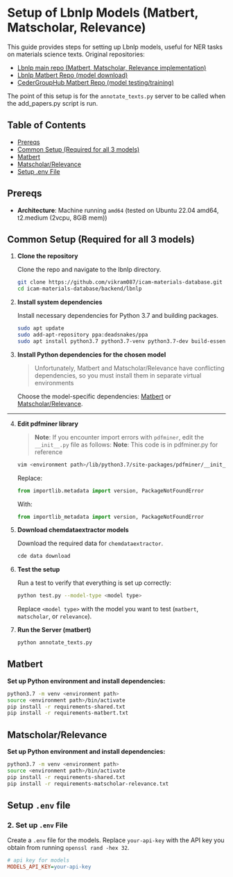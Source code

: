 # Setup of Lbnlp Models (Matbert, Matscholar, Relevance)

This guide provides steps for setting up Lbnlp models, useful for NER tasks on materials science texts. Original repositories:

- [Lbnlp main repo (Matbert, Matscholar, Relevance implementation)](https://github.com/lbnlp/lbnlp)
- [Lbnlp Matbert Repo (model download)](https://github.com/lbnlp/MatBERT)
- [CederGroupHub Matbert Repo (model testing/training)](https://github.com/CederGroupHub/MatBERT_NER)

The point of this setup is for the `annotate_texts.py` server to be called when the add_papers.py script is run.

## Table of Contents

- [Prereqs](#prereqs)
- [Common Setup (Required for all 3 models)](#common-setup-required-for-all-3-models)
- [Matbert](#matbert)
- [Matscholar/Relevance](#matscholarrelevance)
- [Setup .env File]()

## Prereqs
- **Architecture**: Machine running `amd64` (tested on Ubuntu 22.04 amd64, t2.medium (2vcpu, 8GiB mem))

## Common Setup (Required for all 3 models)

1. **Clone the repository**

   Clone the repo and navigate to the lbnlp directory.

   ```bash
   git clone https://github.com/vikram087/icam-materials-database.git
   cd icam-materials-database/backend/lbnlp
   ```

2. **Install system dependencies**

   Install necessary dependencies for Python 3.7 and building packages.

   ```bash
   sudo apt update 
   sudo add-apt-repository ppa:deadsnakes/ppa 
   sudo apt install python3.7 python3.7-venv python3.7-dev build-essential
   ```

3. **Install Python dependencies for the chosen model**

   > Unfortunately, Matbert and Matscholar/Relevance have conflicting dependencies, so you must install them in separate virtual environments

   Choose the model-specific dependencies: [Matbert](#matbert) or [Matscholar/Relevance](#matscholarrelevance).

---

4. **Edit pdfminer library** 

   > **Note**: If you encounter import errors with `pdfminer`, edit the `__init__.py` file as follows:
   > **Note**: This code is in pdfminer.py for reference

   ```bash
   vim <environment path>/lib/python3.7/site-packages/pdfminer/__init__.py
   ```

   Replace:
   ```python
   from importlib.metadata import version, PackageNotFoundError
   ```
   With:
   ```python
   from importlib_metadata import version, PackageNotFoundError
   ```

5. **Download chemdataextractor models**  

   Download the required data for `chemdataextractor`.

   ```bash
   cde data download
   ```

6. **Test the setup**

   Run a test to verify that everything is set up correctly:

   ```bash
   python test.py --model-type <model type>
   ```
   Replace `<model type>` with the model you want to test (`matbert`, `matscholar`, or `relevance`).

7. **Run the Server (matbert)**

   ```bash
   python annotate_texts.py
   ```

## Matbert

**Set up Python environment and install dependencies:**

```bash
python3.7 -m venv <environment path>
source <environment path>/bin/activate
pip install -r requirements-shared.txt
pip install -r requirements-matbert.txt
```

## Matscholar/Relevance

**Set up Python environment and install dependencies:**

```bash
python3.7 -m venv <environment path>
source <environment path>/bin/activate
pip install -r requirements-shared.txt
pip install -r requirements-matscholar-relevance.txt
```

## Setup `.env` file

### 2. Set up `.env` File

Create a `.env` file for the models. Replace `your-api-key` with the API key you obtain from running `openssl rand -hex 32`.

   ```ini
   # api key for models
   MODELS_API_KEY=your-api-key
   ```